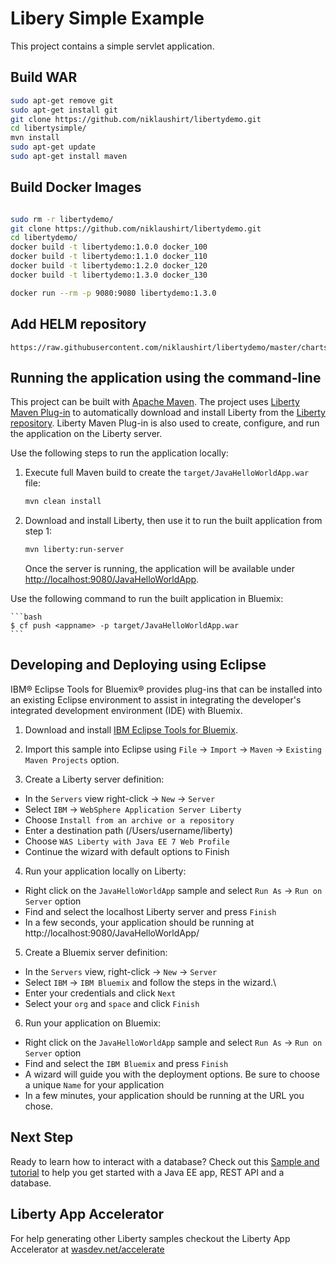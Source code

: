 # Libery Simple Example

This project contains a simple servlet application.

## Build WAR

```bash
sudo apt-get remove git
sudo apt-get install git
git clone https://github.com/niklaushirt/libertydemo.git
cd libertysimple/
mvn install
sudo apt-get update
sudo apt-get install maven


```

## Build Docker Images

```bash

sudo rm -r libertydemo/
git clone https://github.com/niklaushirt/libertydemo.git
cd libertydemo/
docker build -t libertydemo:1.0.0 docker_100
docker build -t libertydemo:1.1.0 docker_110
docker build -t libertydemo:1.2.0 docker_120
docker build -t libertydemo:1.3.0 docker_130

docker run --rm -p 9080:9080 libertydemo:1.3.0
```

## Add HELM repository

```
https://raw.githubusercontent.com/niklaushirt/libertydemo/master/charts/stable/repo/stable/
```

## Running the application using the command-line

This project can be built with [Apache Maven](http://maven.apache.org/). The project uses [Liberty Maven Plug-in][] to automatically download and install Liberty from the [Liberty repository](https://developer.ibm.com/wasdev/downloads/). Liberty Maven Plug-in is also used to create, configure, and run the application on the Liberty server.

Use the following steps to run the application locally:

1. Execute full Maven build to create the `target/JavaHelloWorldApp.war` file:

    ```bash
    mvn clean install
    ```

2. Download and install Liberty, then use it to run the built application from step 1:

    ```bash
    mvn liberty:run-server
    ```

    Once the server is running, the application will be available under [http://localhost:9080/JavaHelloWorldApp](http://localhost:9080/JavaHelloWorldApp).

Use the following command to run the built application in Bluemix:

    ```bash
    $ cf push <appname> -p target/JavaHelloWorldApp.war
    ```

## Developing and Deploying using Eclipse

IBM® Eclipse Tools for Bluemix® provides plug-ins that can be installed into an existing Eclipse environment to assist in integrating the developer's integrated development environment (IDE) with Bluemix.

1. Download and install  [IBM Eclipse Tools for Bluemix](https://developer.ibm.com/wasdev/downloads/#asset/tools-IBM_Eclipse_Tools_for_Bluemix).

2. Import this sample into Eclipse using `File` -> `Import` -> `Maven` -> `Existing Maven Projects` option.

3. Create a Liberty server definition:
  - In the `Servers` view right-click -> `New` -> `Server`
  - Select `IBM` -> `WebSphere Application Server Liberty`
  - Choose `Install from an archive or a repository`
  - Enter a destination path (/Users/username/liberty)
  - Choose `WAS Liberty with Java EE 7 Web Profile`
  - Continue the wizard with default options to Finish

4. Run your application locally on Liberty:
  - Right click on the `JavaHelloWorldApp` sample and select `Run As` -> `Run on Server` option
  - Find and select the localhost Liberty server and press `Finish`
  - In a few seconds, your application should be running at http://localhost:9080/JavaHelloWorldApp/

5. Create a Bluemix server definition:
  - In the `Servers` view, right-click -> `New` -> `Server`
  - Select `IBM` -> `IBM Bluemix` and follow the steps in the wizard.\
  - Enter your credentials and click `Next`
  - Select your `org` and `space` and click `Finish`

6. Run your application on Bluemix:
  - Right click on the `JavaHelloWorldApp` sample and select `Run As` -> `Run on Server` option
  - Find and select the `IBM Bluemix` and press `Finish`
  - A wizard will guide you with the deployment options. Be sure to choose a unique `Name` for your application
  - In a few minutes, your application should be running at the URL you chose.

## Next Step
Ready to learn how to interact with a database? Check out this [Sample and tutorial](https://github.com/IBM-Bluemix/get-started-java) to help you get started with a Java EE app, REST API and a database.

## Liberty App Accelerator

For help generating other Liberty samples checkout the Liberty App Accelerator at [wasdev.net/accelerate](http://wasdev.net/accelerate)

[Liberty Maven Plug-in]: https://github.com/WASdev/ci.maven

